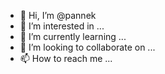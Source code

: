 - 👋 Hi, I’m @pannek
- 👀 I’m interested in ...
- 🌱 I’m currently learning ...
- 💞️ I’m looking to collaborate on ...
- 📫 How to reach me ...

<!---
pannek/pannek is a ✨ special ✨ repository because its `README.md` (this file) appears on your GitHub profile.
You can click the Preview link to take a look at your changes.
--->
